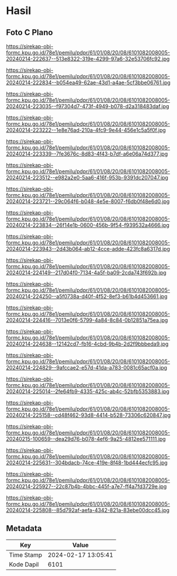 # Hasil

## Foto C Plano

https://sirekap-obj-formc.kpu.go.id/78e1/pemilu/pdpr/61/01/08/20/08/6101082008005-20240214-222637--513e8322-319e-4299-97a6-32e53706fc92.jpg

https://sirekap-obj-formc.kpu.go.id/78e1/pemilu/pdpr/61/01/08/20/08/6101082008005-20240214-222834--b054ea49-62ae-43d1-a4ae-5cf3bbe06761.jpg

https://sirekap-obj-formc.kpu.go.id/78e1/pemilu/pdpr/61/01/08/20/08/6101082008005-20240214-223035--f97304d7-473f-4949-b078-d2a318483daf.jpg

https://sirekap-obj-formc.kpu.go.id/78e1/pemilu/pdpr/61/01/08/20/08/6101082008005-20240214-223222--1e8e76ad-210a-4fc9-9e44-456e1c5a5f0f.jpg

https://sirekap-obj-formc.kpu.go.id/78e1/pemilu/pdpr/61/01/08/20/08/6101082008005-20240214-223339--7fe3676c-8d83-4f43-b7df-a6e06a74d377.jpg

https://sirekap-obj-formc.kpu.go.id/78e1/pemilu/pdpr/61/01/08/20/08/6101082008005-20240214-223512--e982a2e0-5aa6-416f-953b-9391dc207047.jpg

https://sirekap-obj-formc.kpu.go.id/78e1/pemilu/pdpr/61/01/08/20/08/6101082008005-20240214-223721--29c064f6-b048-4e5e-8007-f6db0f48e6d0.jpg

https://sirekap-obj-formc.kpu.go.id/78e1/pemilu/pdpr/61/01/08/20/08/6101082008005-20240214-223834--26f14e1b-0600-456b-9f54-f939532a4666.jpg

https://sirekap-obj-formc.kpu.go.id/78e1/pemilu/pdpr/61/01/08/20/08/6101082008005-20240214-223943--2d43b064-ab12-4cce-adde-423fc8a6317d.jpg

https://sirekap-obj-formc.kpu.go.id/78e1/pemilu/pdpr/61/01/08/20/08/6101082008005-20240214-224149--217d04f0-7134-4a5f-ba09-2cda743f692b.jpg

https://sirekap-obj-formc.kpu.go.id/78e1/pemilu/pdpr/61/01/08/20/08/6101082008005-20240214-224250--a5f0738a-d40f-4f52-8ef3-b61b4d453661.jpg

https://sirekap-obj-formc.kpu.go.id/78e1/pemilu/pdpr/61/01/08/20/08/6101082008005-20240214-224416--7013e0f6-5799-4a84-8c84-0b12851a75ea.jpg

https://sirekap-obj-formc.kpu.go.id/78e1/pemilu/pdpr/61/01/08/20/08/6101082008005-20240214-224638--12142cd7-fb16-4cbd-9b4b-2d2f9bbbeda9.jpg

https://sirekap-obj-formc.kpu.go.id/78e1/pemilu/pdpr/61/01/08/20/08/6101082008005-20240214-224829--9afccae2-e57d-41da-a783-0081c65acf0a.jpg

https://sirekap-obj-formc.kpu.go.id/78e1/pemilu/pdpr/61/01/08/20/08/6101082008005-20240214-225014--2fe64fb9-4335-425c-ab4c-52bfb5353883.jpg

https://sirekap-obj-formc.kpu.go.id/78e1/pemilu/pdpr/61/01/08/20/08/6101082008005-20240214-225158--cd48f462-93d8-4414-b528-73306c620847.jpg

https://sirekap-obj-formc.kpu.go.id/78e1/pemilu/pdpr/61/01/08/20/08/6101082008005-20240215-100659--dea29d76-b078-4ef6-9a25-4812ee571111.jpg

https://sirekap-obj-formc.kpu.go.id/78e1/pemilu/pdpr/61/01/08/20/08/6101082008005-20240214-225631--304bdacb-74ce-419e-8f48-1bd444ecfc95.jpg

https://sirekap-obj-formc.kpu.go.id/78e1/pemilu/pdpr/61/01/08/20/08/6101082008005-20240214-225927--22c87b4b-4bbc-445f-a7e7-ff4a7fd3729e.jpg

https://sirekap-obj-formc.kpu.go.id/78e1/pemilu/pdpr/61/01/08/20/08/6101082008005-20240214-225808--85d792af-aefa-4342-821a-83ebe00dcc45.jpg


## Metadata

| Key        | Value               |
| ---------- | ------------------- |
| Time Stamp | 2024-02-17 13:05:41 |
| Kode Dapil | 6101                |



